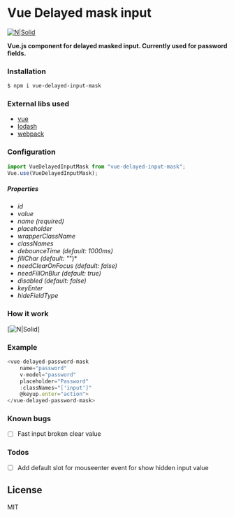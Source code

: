 # Vue Delayed mask input

[![N|Solid](http://careers.invento.by/wp-content/uploads/2018/02/logo.png)](http://invento-labs.com/)


**Vue.js component for delayed masked input. Currently used for password fields.**

### Installation
```sh
$ npm i vue-delayed-input-mask
```
### External libs used
* [vue]
* [lodash]
* [webpack]

### Configuration
```js
import VueDelayedInputMask from "vue-delayed-input-mask";
Vue.use(VueDelayedInputMask);
```
##### Properties
- *id*
- *value*
- *name (required)*
- *placeholder*
- *wrapperClassName*
- *classNames*
- *debounceTime (default: 1000ms)*
- *fillChar (default: "*")*
- *needClearOnFocus (default: false)*
- *needFillOnBlur (default: true)*
- *disabled (default: false)*
- *keyEnter*
- *hideFieldType*
### How it work
[![N|Solid](https://github.com/jakekutsel/vue-delayed-input-mask/assets/example/example.gif)]

### Example
```js
<vue-delayed-password-mask
    name="password"
    v-model="password"
    placeholder="Password"
    :classNames="['input']"
    @keyup.enter="action">
</vue-delayed-password-mask>
```
### Known bugs

- [ ] Fast input broken clear value

### Todos
- [ ] Add default slot for mouseenter event for show hidden input value

License
----

MIT


[//]: # ()


   [vue-delayed-input-mask]: <https://github.com/jakekutsel/vue-delayed-input-mask>
   [lodash]: <https://lodash.com>
   [example]: https://github.com/jakekutsel/vue-delayed-input-mask/assets/example/example.gif
   [vue]: <https://vuejs.org/>
   [invento]: <http://invento-labs.com/>
   [webpack]: <https://webpack.js.org/>
